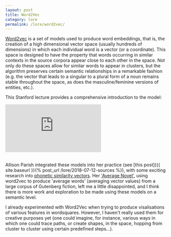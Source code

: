 ```yaml
---
layout: post
title: Word2Vec
category: lore
permalink: /lore/word2vec/ 
---
```


[Word2vec](https://en.wikipedia.org/wiki/Word2vec) is a set of models used to produce word embeddings, that is, the creation of a high dimensional vector space (usually hundreds of dimensions) in which each individual word is a vector (or a coordinate). This space is designed to have the property that words occurring in similar contexts in the source corpora appear close to each other in the space. Not only do these spaces allow for similar words to appear in clusters, but the algorithm preserves certain semantic relationships in a remarkable fashion (e.g. the vector that leads to a singular to a plural form of a noun remains stable throughout the space, as does the masculine/feminine versions of entities, etc.).

This Stanford lecture provides a comprehensive introduction to the model:

<div class="video-container">
<iframe max-width="100%" height="auto" src="https://www.youtube.com/embed/ERibwqs9p38" frameborder="0" allow="autoplay; encrypted-media" allowfullscreen></iframe>
</div>
&nbsp;

Allison Parish integrated these models into her practice (see [this post]({{ site.baseurl }}{% post_url /lore/2018-07-12-sources %}), with some exciting research into [phonetic similarity vectors](https://github.com/aparrish/phonetic-similarity-vectors). Her ['Average Novel'](https://github.com/aparrish/nanogenmo2017), using word2vec to produce 'average words' (averaging vector values) from a large corpus of Gutenberg fiction, left me a little disappointed, and I think there is more work and exploration to be made using these models on a semantic level.

I already experimented with Word2Vec when trying to produce visalisations of various features in wordsquares. However, I haven't really used them for creative purposes yet (one could imagine, for instance, various ways in which one could trace paths, or create shapes, in the space, hopping from cluster to cluster using certain predefined steps...).




